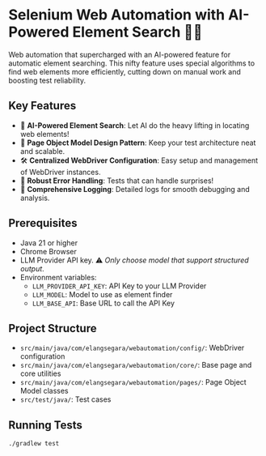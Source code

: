 # Selenium Web Automation with AI-Powered Element Search 🤖🔎

Web automation that supercharged with an AI-powered feature for automatic element searching. This nifty feature uses special algorithms to find web elements more efficiently, cutting down on manual work and boosting test reliability.

## Key Features
- 🤖 **AI-Powered Element Search**: Let AI do the heavy lifting in locating web elements!
- 📐 **Page Object Model Design Pattern**: Keep your test architecture neat and scalable.
- 🛠️ **Centralized WebDriver Configuration**: Easy setup and management of WebDriver instances. 
- 💪 **Robust Error Handling**: Tests that can handle surprises! 
- 📝 **Comprehensive Logging**: Detailed logs for smooth debugging and analysis. 

## Prerequisites
- Java 21 or higher
- Chrome Browser
- LLM Provider API key. ⚠️ *Only choose model that support structured output*.
- Environment variables:
  - `LLM_PROVIDER_API_KEY`: API Key to your LLM Provider
  - `LLM_MODEL`: Model to use as element finder
  - `LLM_BASE_API`: Base URL to call the API Key

## Project Structure
- `src/main/java/com/elangsegara/webautomation/config/`: WebDriver configuration
- `src/main/java/com/elangsegara/webautomation/core/`: Base page and core utilities
- `src/main/java/com/elangsegara/webautomation/pages/`: Page Object Model classes
- `src/test/java/`: Test cases

## Running Tests
```bash
./gradlew test
```
